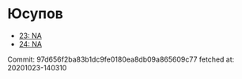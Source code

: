 # Юсупов
- [23: NA](23.md)
- [24: NA](24.md)

Commit: 97d656f2ba83b1dc9fe0180ea8db09a865609c77
 fetched at: 20201023-140310
